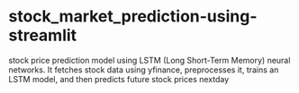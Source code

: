 # stock_market_prediction-using-streamlit
 stock price prediction model using LSTM (Long Short-Term Memory) neural networks. It fetches stock data using yfinance, preprocesses it, trains an LSTM model, and then predicts future stock prices nextday 
